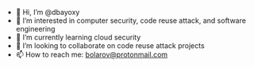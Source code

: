 - 👋 Hi, I’m @dbayoxy 
- 👀 I’m interested in computer security, code reuse attack, and software engineering
- 🌱 I’m currently learning cloud security
- 💞️ I’m looking to collaborate on code reuse attack projects
- 📫 How to reach me: bolarov@protonmail.com

<!---
dbayoxy/dbayoxy is a ✨ special ✨ repository because its `README.md` (this file) appears on your GitHub profile.
You can click the Preview link to take a look at your changes.
--->
